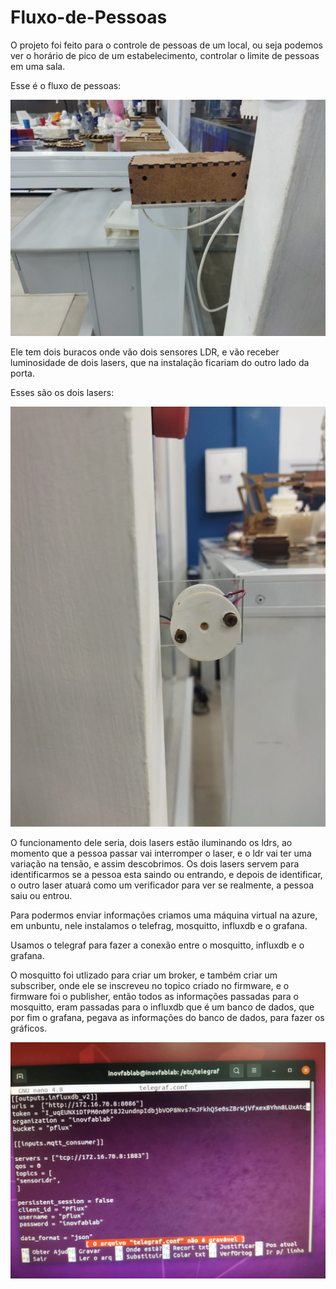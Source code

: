 # Fluxo-de-Pessoas

O projeto foi feito para o controle de pessoas de um local, ou seja podemos ver o horário de pico de um estabelecimento, controlar o limite de pessoas em uma sala.

Esse é o fluxo de pessoas:

![](https://github.com/JoaoVictorT/Fluxo-de-Pessoas/blob/main/FluxoDePessoas.jpeg)


Ele tem dois buracos onde vão dois sensores LDR, e vão receber luminosidade de dois lasers, que na instalação ficariam do outro lado da porta.

Esses são os dois lasers:

![](https://github.com/JoaoVictorT/Fluxo-de-Pessoas/blob/main/Laser.jpeg)

O funcionamento dele seria, dois lasers estão iluminando os ldrs, ao momento que a pessoa passar vai interromper o laser, e o ldr vai ter uma variação na tensão, e assim descobrimos.
Os dois lasers servem para identificarmos se a pessoa esta saindo ou entrando, e depois de identificar, o outro laser atuará como um verificador para ver se realmente, a pessoa saiu ou entrou.


Para podermos enviar informações criamos uma máquina virtual na azure, em unbuntu, nele instalamos o telefrag, mosquitto, influxdb e o grafana.

Usamos o telegraf para fazer a conexão entre o mosquitto, influxdb e o grafana.

O mosquitto foi utlizado para criar um broker, e também criar um subscriber, onde ele se inscreveu no topico criado no firmware, e o firmware foi o publisher, então
todos as informações passadas para o mosquitto, eram passadas para o influxdb que é um banco de dados, que por fim o grafana, pegava as informações do banco de dados, para fazer os gráficos.

![](https://github.com/JoaoVictorT/Fluxo-de-Pessoas/blob/main/telegraf.png)


